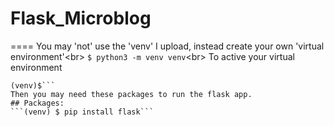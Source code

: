 # Flask_Microblog
====
You may 'not' use the 'venv' I upload, instead create your own 'virtual environment'\<br>
```$ python3 -m venv venv```\<br>
To active your virtual environment
```$ source venv/bin/activate\<br>
(venv)$```
Then you may need these packages to run the flask app.
## Packages:
```(venv) $ pip install flask```
